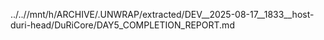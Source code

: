 ../..//mnt/h/ARCHIVE/.UNWRAP/extracted/DEV__2025-08-17__1833__host-duri-head/DuRiCore/DAY5_COMPLETION_REPORT.md